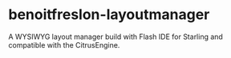 benoitfreslon-layoutmanager
===========================

A WYSIWYG layout manager build with Flash IDE for Starling and compatible with the CitrusEngine.
